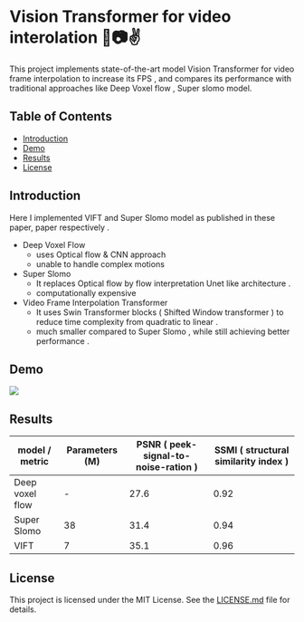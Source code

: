 
# Vision Transformer for video interolation 🤖📷✌️

This project implements state-of-the-art model Vision Transformer for video frame interpolation to increase its FPS , and compares its performance with traditional approaches like Deep Voxel flow , Super slomo model.

## Table of Contents

- [Introduction](#introduction)
- [Demo](#demo)
- [Results](#results)
- [License](#license)

## Introduction
  Here I implemented VIFT and Super Slomo model as published in these paper, paper respectively .
- Deep Voxel Flow
    - uses Optical flow & CNN approach
    - unable to handle complex motions
- Super Slomo
    - It replaces Optical flow by flow interpretation Unet like architecture .
    - computationally expensive
- Video Frame Interpolation Transformer
    - It uses Swin Transformer blocks ( Shifted Window transformer ) to reduce time complexity from quadratic to linear .
    - much smaller compared to Super Slomo , while still achieving better performance .
     

## Demo

<div style="display: flex; align-items: center;" >
  <img src='https://github.com/nagarajRPoojari/video-interpolation-AI/assets/116948655/1b31f647-ece1-4400-98dc-03305d0e35d3'>
</div>


## Results

| model / metric  | Parameters (M) |  PSNR ( peek-signal-to-noise-ration ) | SSMI ( structural similarity index ) |
|-----------------|----------------|---------------------------------------|--------------------------------------|
| Deep voxel flow |       -        |                27.6                   |                  0.92                |
| Super Slomo     |       38       |                31.4                   |                  0.94                |
| VIFT            |       7        |                35.1                   |                  0.96                |

## License
This project is licensed under the MIT License. See the [LICENSE.md](LICENSE.md) file for details.



